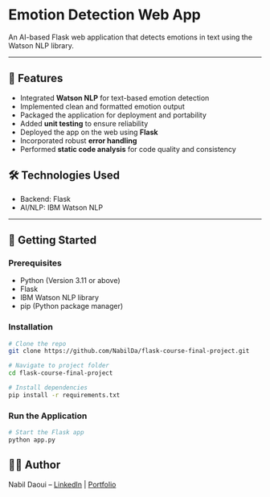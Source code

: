 # Emotion Detection Web App

An AI-based Flask web application that detects emotions in text using the Watson NLP library.

---

## 📌 Features
- Integrated **Watson NLP** for text-based emotion detection  
- Implemented clean and formatted emotion output  
- Packaged the application for deployment and portability  
- Added **unit testing** to ensure reliability  
- Deployed the app on the web using **Flask**  
- Incorporated robust **error handling**  
- Performed **static code analysis** for code quality and consistency  

## 🛠️ Technologies Used
- Backend: Flask
- AI/NLP: IBM Watson NLP
---

## 🚀 Getting Started

### Prerequisites
- Python (Version 3.11 or above)
- Flask
- IBM Watson NLP library
- pip (Python package manager)  

### Installation
```bash
# Clone the repo
git clone https://github.com/NabilDa/flask-course-final-project.git

# Navigate to project folder
cd flask-course-final-project

# Install dependencies
pip install -r requirements.txt
```

### Run the Application
```bash
# Start the Flask app
python app.py
```

## 👨‍💻 Author
Nabil Daoui – [LinkedIn](https://www.linkedin.com/in/nabil-d/) | [Portfolio](https://www.nabildaoui.tech/)
